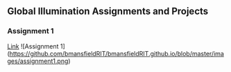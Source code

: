 ## Global Illumination Assignments and Projects

### Assignment 1
[Link](/assignment_1.md)
![Assignment 1] (https://github.com/bmansfieldRIT/bmansfieldRIT.github.io/blob/master/images/assignment1.png)
